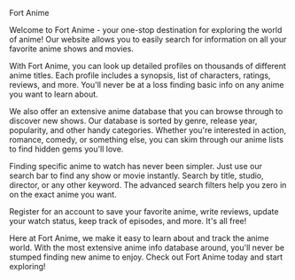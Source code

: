 Fort Anime

Welcome to Fort Anime - your one-stop destination for exploring the world of anime! Our website allows you to easily search for information on all your favorite anime shows and movies.

With Fort Anime, you can look up detailed profiles on thousands of different anime titles. Each profile includes a synopsis, list of characters, ratings, reviews, and more. You'll never be at a loss finding basic info on any anime you want to learn about.

We also offer an extensive anime database that you can browse through to discover new shows. Our database is sorted by genre, release year, popularity, and other handy categories. Whether you're interested in action, romance, comedy, or something else, you can skim through our anime lists to find hidden gems you'll love.

Finding specific anime to watch has never been simpler. Just use our search bar to find any show or movie instantly. Search by title, studio, director, or any other keyword. The advanced search filters help you zero in on the exact anime you want.

Register for an account to save your favorite anime, write reviews, update your watch status, keep track of episodes, and more. It's all free!

Here at Fort Anime, we make it easy to learn about and track the anime world. With the most extensive anime info database around, you'll never be stumped finding new anime to enjoy. Check out Fort Anime today and start exploring!
